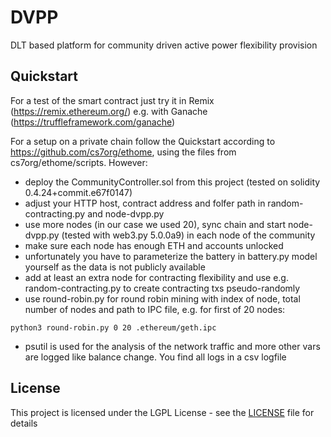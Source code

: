 # DVPP
DLT based platform for community driven active power flexibility provision

## Quickstart
For a test of the smart contract just try it in Remix (https://remix.ethereum.org/) e.g. with Ganache (https://truffleframework.com/ganache)

For a setup on a private chain follow the Quickstart according to https://github.com/cs7org/ethome, using the files from cs7org/ethome/scripts.
However:
* deploy the CommunityController.sol from this project (tested on solidity 0.4.24+commit.e67f0147)
* adjust your HTTP host, contract address and folfer path in random-contracting.py and node-dvpp.py
* use more nodes (in our case we used 20), sync chain and start node-dvpp.py (tested with web3.py 5.0.0a9) in each node of the community
* make sure each node has enough ETH and accounts unlocked
* unfortunately you have to parameterize the battery in battery.py model yourself as the data is not publicly available 
* add at least an extra node for contracting flexibility and use e.g. random-contracting.py to create contracting txs pseudo-randomly
* use round-robin.py for round robin mining with index of node, total number of nodes and path to IPC file, e.g. for first of 20 nodes:
```
python3 round-robin.py 0 20 .ethereum/geth.ipc
```
* psutil is used for the analysis of the network traffic and more other vars are logged like balance change. You find all logs in a csv logfile

## License
This project is licensed under the LGPL License - see the [LICENSE](LICENSE) file for details

